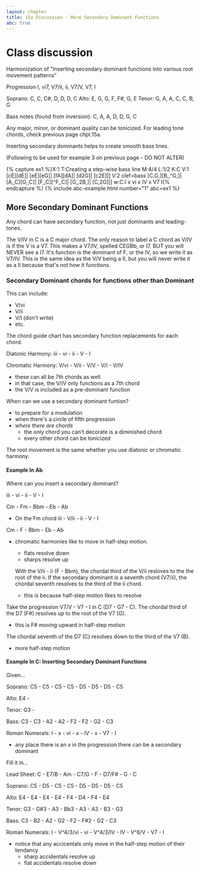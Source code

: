 ```yaml
---
layout: chapter
title: 15a Discussion - More Secondary Dominant Functions
abc: true
---
```


# Class discussion

Harmonization of "Inserting secondary dominant functions into various root movement patterns"

Progression I, vi7, V7/ii, ii, V7/V, V7, I

Soprano: C, C, C#, D, D, D, C Alto: E, G, G, F, F#, G, E Tenor: G, A, A, C, C, B, G

Bass notes (found from inversion): C, A, A, D, D, G, C

Any major, minor, or dominant quality can be tonicized. For leading tone chords, check previous page chpt.15a.

Inserting secondary dominants helps to create smooth bass lines. 

(Following to be used for example 3 on previous page - DO NOT ALTER)

{% capture ex1 %}X:1
T:Creating a step-wise bass line
M:4/4
L:1/2
K:C
V:1
[cE][dE]| [eE][eG]| [fA][dA]| [d2G]| [c2E]|]
V:2 clef=bass
[C,G,][B,,^G,]| [A,,C][G,,C]| [F,,C][^F,,C]| [G,,2B,]| [C,2G]|]
w:C:I x vi x IV x V7 I{% endcapture %}
{% include abc-example.html number="1" abc=ex1 %}

## More Secondary Dominant Functions
Any chord can have secondary function, not just dominants and leading-tones.

The V/IV in C is a C major chord. 
The only reason to label a C chord as V/IV is if the V is a V7. 
This makes a V7/IV, spelled CEGBb, or I7. 
BUT you will NEVER see a I7. 
It's function is the dominant of F, or the IV, so we write it as V7/IV. 
This is the same idea as the V/V being a II, but you will never write it as a II because that's not how it functions. 

### Secondary Dominant chords for functions other than Dominant
This can include:
- V/vi
- V/ii
- V/I (don't write)
- etc.

The chord guide chart has secondary function replacements for each chord.

Diatonic Harmony:
iii - vi - ii - V - I

Chromatic Harmony:
V/vi - V/ii - V/V - V/I - V/IV
- these can all be 7th chords as well
- in that case, the V/IV only functions as a 7th chord
- the V/V is included as a pre-dominant function

When can we use a secondary dominant funtion?
- to prepare for a modulation
- when there's a circle of fifth progression
- *where there are chords*
  - the only chord you can't decorate is a diminished chord
  - every other chord can be tonicized
  
The root movement is the same whether you use diatonic or chromatic harmony. 

#### Example In Ab
Where can you insert a secondary dominant?

iii - vi - ii - V - I

Cm - Fm - Bbm - Eb - Ab
  - On the Fm chord
iii - V/ii - ii - V - I

Cm - F - Bbm - Eb - Ab
- chromatic harmonies like to move in half-step motion. 
  - flats resolve down
  - sharps resolve up
  
  With the V/ii - ii (F - Bbm), the chordal third of the V/ii resloves to the the root of the ii.
  If the secondary dominant is a seventh chord (V7/ii), the chordal seventh resolves to the third of the ii chord. 
  - this is because half-step motion likes to resolve
  
Take the progression V7/V - V7 - I in C (D7 - G7 - C).
The chordal third of the D7 (F#) resolves up to the root of the V7 (G). 
- this is F# moving upward in half-step motion

The chordal seventh of the D7 (C) resolves down to the third of the V7 (B).
- more half-step motion

#### Example In C: Inserting Secondary Dominant Functions
Given... 

Soprano: C5 - C5 - C5 - C5 - D5 - D5 - D5 - C5 

Alto: E4 - 

Tenor: G3 - 

Bass: C3 - C3 - A2 - A2 - F2 - F2 - G2 - C3

Roman Numerals: I - x - vi - x - IV - x - V7 - I
- any place there is an *x* in the progression there can be a secondary dominant

Fill it in...

Lead Sheet: C - E7/B - Am - C7/G - F - D7/F# - G - C

Soprano: C5 - D5 - C5 - C5 - D5 - D5 - D5 - C5 

Alto: E4 - E4 - E4 - E4 - F4 - D4 - F4 - E4

Tenor: G3 - G#3 - A3 - Bb3 - A3 - A3 - B3 - G3

Bass: C3 - B2 - A2 - G2 - F2 - F#2 - G2 - C3

Roman Numerals: I - V^4/3/vi - vi - V^4/3/IV - IV - V^6/V - V7 - I
- notice that any accicentals only move in the half-step motion of their tendancy
  - sharp accidentals resolve up
  - flat accidentals resolve down



